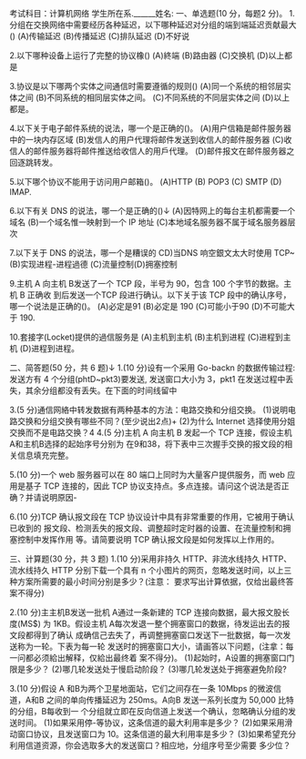考试科目：计算机网络
学生所在系.______姓名:
一、单选题(10 分，每题2 分)。
1.分组在交换网络中需要经历各种延迟，以下哪种延迟对分组的端到端延迟贡献最大()
(A)传输延迟
(B)传播延迟
(C)排队延迟
(D)不好说

2.以下哪种设备上运行了完整的协议橡()
(A)終端
(B)路由器
(C)交换机
(D)以上都是

3.协议是以下哪两个实体之间通信时需要遵循的规则()
(A)同一个系统的相邻层实体之间
(B)不同系统的相同层实体之间。
(C)不同系统的不同层实体之间
(D)以上都是。

4.以下关于电子邮件系统的说法，哪一个是正确的()。
(A)用户信箱是邮件服务器中的一块内存区域
(B)发信人的用户代理将邮件发送到收信人的邮件服务器
(C)收信人的邮件服务器将邮件推送给收信人的用戶代理。
(D)邮件报文在邮件服务器之回逐跳转发。

5.以下哪个协议不能用于访问用户邮箱()。
(A)HTTP
(B) POP3
(C) SMTP
(D) IMAP.

6.以下有关 DNS 的说法，哪一个是正确的()↓
(A)因特网上的每台主机都需要一个域名
(B)一个域名惟一映射到一个 IP 地址
(C)本地域名服务器不属于域名服务器层次

7.以下关于 DNS 的说法，哪一个是糟误的
CD)当DNS 响空銀文太大时使用 TCP~
(B)实现进程-进程過德
(C)流量控制(D)拥塞控制

9.主机 A 向主机 B发送了一个 TCP 段，半号为 90，包含 100 个字节的数据。主机 B 正确收
到后发送一个TCP 段进行确认。以下关于该 TCP 段中的确认序号，哪一个说法是正确的()。
(A)必定是91
(B)必定是 190
(C)可能小于90
(D)不可能大于 190.

10.套接字(Locket)提供的過信服务是
(A)主机到主机
(B)主机到进程
(C)进程到主机
(D)进程到进程。


二、简答题(50 分，共 6 题)↓
1.(10 分)设有一个采用 Go-backn 的数据传输过程:发送方有 4 个分组(phtD~pkt3)要发送,
发送窗口大小为 3，pkt1 在发送过程中丢失，其余分组都没有丢失。在下面的时间线留中

3.(5 分)通信网絡中转发数据有两种基本的方法：电路交換和分组交换。
(1)说明电路交换和分组交换有哪些不同？(至少说出2点)+
(2)为什么 Internet 选择使用分姐交换而不是电路交换？4
4.(5 分)主机 A 向主机 B 发起一个 TCP 连接，假设主机 A和主机B选择的起始序号分别为
在9和38，将下表中三次握手交换的报文段的相关信息填充完整。

5.(10 分)一个 web 服务器可以在 80 端口上同时为大量客户提供服务，而 web 应用是基子
TCP 连接的，因此 TCP 协议支持点。多点连接。请问这个说法是否正确？并请说明原因-

6.(10 分)TCP 确认报文段在 TCP 协议设计中具有非常重要的作用，它被用于确认已收到的
报文段、检测丢失的报文段、调整超时定时器的设置、在流量控制和拥塞控制中发挥作用
等。请简要说明 TCP 确认报文段是如何发挥以上作用的。

三、计算题(30 分，共 3 题)
1.(10 分)采用非持久 HTTP、非流水线持久 HTTP、流水线持久 HTTP 分别下载一个具有 n
个小图片的网页，忽略发送时间，以上三种方案所需要的最小时间分别是多少？(注意：
要求写出计算依据，仅给出最终答案不得分)

2.(10 分)主主机B发送一批机 A通过一条新建的 TCP 连接向数据，最大报文股长度(MS$)
为 1KB。假设主机 A每次发退一整个拥塞窗口的数据，待发运出去的报文段都得到了确认
成确信己去失了，再调整拥塞窗口发送下一批数据，每一次发送称为一轮。下表为每一轮
发送时的拥塞窗口大小，请画答以下问题，(注拿：每一问都必须給出解释，仅給出最终着
案不得分)。
(1)起始时，A设置的拥塞窗口门限是多少？
(2)哪几轮发送处于慢启动阶段？
(3)哪几轮发送处于拥塞避免阶段?

3.(10 分)假设 A 和B为两个卫星地面站，它们之间存在一条 10Mbps 的微波信道，A和B
之间的单向传播延迟为 250ms。A向B 发送一系列长度为 50,000 比特的分组，B每收到一
个分组就立即在反向信道上发送一个确认，忽略确认分组的发送时间。
(1)如果采用停-等协议，这条信道的最大利用率是多少？
(2)如果采用滑动窗口协议，且发送窗口为 10。这条信道的最大利用率是多少？
(3)如果希望充分利用信道资源，你会选取多大的发送窗口？相应地，分组序号至少需要
多少位？



